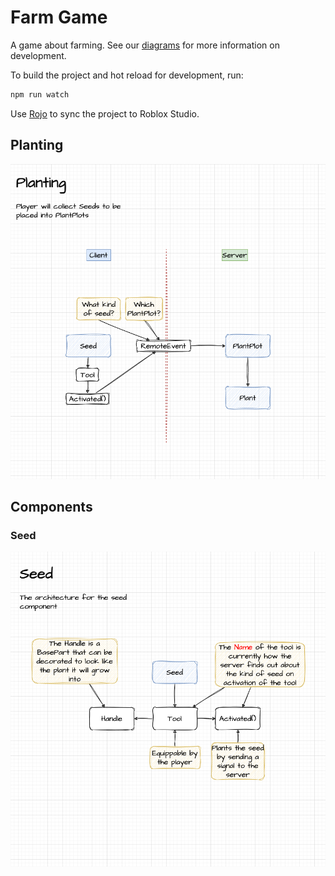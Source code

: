 # Farm Game

A game about farming. See our [diagrams](https://app.diagrams.net/#G1b3hDWQ4RpVlZvLBfm11HjhANWa3aP-cR) for more information on development.

To build the project and hot reload for development, run:

```bash
npm run watch
```

Use [Rojo](https://rojo.space/) to sync the project to Roblox Studio.

## Planting

![Planting Diagram](images/Planting.png)

## Components

### Seed

![Seed Component](images/Seed.png)
